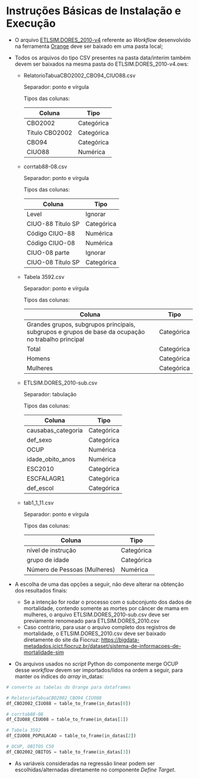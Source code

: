 # Instruções Básicas de Instalação e Execução

* O arquivo [ETLSIM.DORES_2010-v4](https://github.com/fernandomailbr/estudo-cancer-socio/blob/7e05268d3f0e1efb64fbb1e09aa53fd8d688b899/src/ETLSIM.DORES_2010-v4.ows) referente ao *Workflow* desenvolvido na ferramenta [Orange](https://orangedatamining.com/) deve ser baixado em uma pasta local;
* Todos os arquivos do tipo CSV presentes na pasta data/interim também devem ser baixados na mesma pasta do ETLSIM.DORES_2010-v4.ows:
  
  * RelatorioTabuaCBO2002_CBO94_CIUO88.csv
     
     Separador: ponto e vírgula
     
     Tipos das colunas:
     
     | Coluna         | Tipo       |
     |----------------|------------|
     | CBO2002        | Categórica |
     | Título CBO2002 | Categórica |
     | CBO94          | Categórica |
     | CIUO88         | Numérica   |
  
  * corrtab88-08.csv
  
     Separador: ponto e vírgula
     
     Tipos das colunas:
     
     | Coluna            | Tipo       |
     |-------------------|------------|
     | Level             | Ignorar    |    
     | CIUO-88 Título SP | Categórica |
     | Código CIUO-88    | Numérica   |
     | Código CIUO-08    | Numérica   |
     | CIUO-08 parte     | Ignorar    |
     | CIUO-08 Título SP | Categórica |

  * Tabela 3592.csv

     Separador: ponto e vírgula
     
     Tipos das colunas:
      
     | Coluna                                                                                             | Tipo       |
     |----------------------------------------------------------------------------------------------------|------------|
     | Grandes grupos, subgrupos principais, subgrupos e grupos de base da ocupação no trabalho principal | Categórica | 
     | Total                                                                                              | Categórica |
     | Homens                                                                                             | Categórica |
     | Mulheres                                                                                           | Categórica | 
     
  * ETLSIM.DORES_2010-sub.csv

     Separador: tabulação
     
     Tipos das colunas:
      
     | Coluna             | Tipo       |
     |--------------------|------------|
     | causabas_categoria	| Categórica | 
     | def_sexo	          | Categórica | 
     | OCUP	              | Numérica   |
     | idade_obito_anos	  | Numérica   |
     | ESC2010	          | Categórica |
     | ESCFALAGR1	        | Categórica | 
     | def_escol          | Categórica |
  
  * tab1_1_11.csv

     Separador: ponto e vírgula
     
     Tipos das colunas:
      
     | Coluna                       | Tipo       |
     |------------------------------|------------|
     | nível de instrução           | Categórica |
     | grupo de idade	              | Categórica | 
     | Número de Pessoas (Mulheres) | Numérica   |

* A escolha de uma das opções a seguir, não deve alterar na obtenção dos resultados finais:
  * Se a intenção for rodar o processo com o subconjunto dos dados de mortalidade, contendo somente as mortes por câncer de mama em mulheres, o arquivo ETLSIM.DORES_2010-sub.csv deve ser previamente renomeado para ETLSIM.DORES_2010.csv
  * Caso contrário, para usar o arquivo completo dos registros de mortalidade, o ETLSIM.DORES_2010.csv deve ser baixado diretamente do site da Fiocruz: https://bigdata-metadados.icict.fiocruz.br/dataset/sistema-de-informacoes-de-mortalidade-sim
* Os arquivos usados no *script* Python do componente merge OCUP desse *workflow* devem ser importados/lidos na ordem a seguir, para manter os índices do *array* in_datas:

~~~python
# converte as tabelas do Orange para dataframes

# RelatorioTabuaCBO2002_CBO94_CIUO88
df_CBO2002_CIUO88 = table_to_frame(in_datas[0])

# corrtab88-08
df_CIUO88_CIUO08 = table_to_frame(in_datas[1])

# Tabela 3592
df_CIUO08_POPULACAO = table_to_frame(in_datas[2])

# OCUP, OBITOS C50
df_CBO2002_OBITOS = table_to_frame(in_datas[3])
~~~

* As variáveis consideradas na regressão linear podem ser escolhidas/alternadas diretamente no componente *Define Target*.
